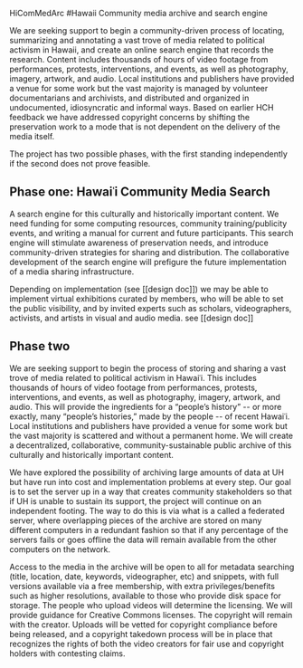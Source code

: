 HiComMedArc
#Hawaii Community media archive and search engine

We are seeking support to begin a community-driven process of locating, summarizing and annotating a vast trove of media related to political activism in Hawaii, and create an online search engine that records the research. Content includes thousands of hours of video footage from performances, protests, interventions, and events, as well as photography, imagery, artwork, and audio. Local institutions and publishers have provided a venue for some work but the vast majority is managed by volunteer documentarians and archivists, and distributed and organized in undocumented, idiosyncratic and informal ways. Based on earlier HCH feedback we have addressed copyright concerns by shifting the preservation work to a mode that is not dependent on the delivery of the media itself.

The project has two possible phases, with the first standing independently if the second does not prove feasible.

## Phase one: Hawaiʿi Community Media Search

A search engine for this culturally and historically important content. We need funding for some computing resources, community training/publicity events, and writing a manual for current and future participants. This search engine will stimulate awareness of preservation needs, and introduce community-driven strategies for sharing and distribution. The collaborative development of the search engine will prefigure the future implementation of a media sharing infrastructure.

Depending on implementation (see [[design doc]]) we may be able to implement virtual exhibitions curated by members, who will be able to set the public visibility, and by invited experts such as scholars, videographers, activists, and artists in visual and audio media. see [[design doc]]

## Phase two
We are seeking support to begin the process of storing and sharing a vast trove of media related to political activism in Hawaiʿi. This includes thousands of hours of video footage from performances, protests, interventions, and events, as well as photography, imagery, artwork, and audio. This will provide the ingredients for a “people’s history” -- or more exactly, many “people’s histories,” made by the people -- of recent Hawaiʿi. Local institutions and publishers have provided a venue for some work but the vast majority is scattered and without a permanent home. We will create a decentralized, collaborative, community-sustainable public archive of this culturally and historically important content. 

We have explored the possibility of archiving large amounts of data at UH but have run into cost and implementation problems at every step. Our goal is to set the server up in a way that creates community stakeholders so that if UH is unable to sustain its support, the project will continue on an independent footing. The way to do this is via what is a called a federated server, where overlapping pieces of the archive are stored on many different computers in a redundant fashion so that if any percentage of the servers fails or goes offline the data will remain available from the other computers on the network.  

Access to the media in the archive will be open to all for metadata searching (title, location, date, keywords, videographer, etc) and snippets, with full versions available via a free membership, with extra privileges/benefits such as higher resolutions, available to those who provide disk space for storage. The people who upload videos will determine the licensing. We will provide guidance for Creative Commons licenses. The copyright will remain with the creator. Uploads will be vetted for copyright compliance before being released, and a copyright takedown process will be in place that recognizes the rights of both the video creators for fair use and copyright holders with contesting claims.

